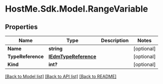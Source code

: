 # HostMe.Sdk.Model.RangeVariable
## Properties

Name | Type | Description | Notes
------------ | ------------- | ------------- | -------------
**Name** | **string** |  | [optional] 
**TypeReference** | [**IEdmTypeReference**](IEdmTypeReference.md) |  | [optional] 
**Kind** | **int?** |  | [optional] 

[[Back to Model list]](../README.md#documentation-for-models) [[Back to API list]](../README.md#documentation-for-api-endpoints) [[Back to README]](../README.md)

